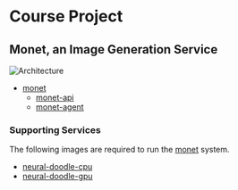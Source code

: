 Course Project
==============

## Monet, an Image Generation Service

![Architecture](http://i.imgur.com/DbMzzpQ.png)

* [monet](https://github.com/toksaitov/monet)
  * [monet-api](https://github.com/toksaitov/monet-api)
  * [monet-agent](https://github.com/toksaitov/monet-agent)

### Supporting Services

The following images are required to run the [monet](https://github.com/toksaitov/monet) system.

* [neural-doodle-cpu](https://github.com/toksaitov/neural-doodle-cpu)
* [neural-doodle-gpu](https://github.com/toksaitov/neural-doodle-gpu)
